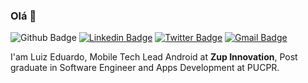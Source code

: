### Olá 👋

![Github Badge](https://img.shields.io/badge/-Github-000?style=flat-square&logo=Github&logoColor=white&link=https://github.com/pradoeduardoluiz?tab=repositories)
[![Linkedin Badge](https://img.shields.io/badge/-LinkedIn-blue?style=flat-square&logo=Linkedin&logoColor=white&link=https://www.linkedin.com/in/pradoeduardoluiz/)](https://www.linkedin.com/in/pradoeduardoluiz/)
[![Twitter Badge](https://img.shields.io/badge/-Twitter-1ca0f1?style=flat-square&labelColor=1ca0f1&logo=twitter&logoColor=white&link=https://twitter.com/lgdbittencourt)](https://twitter.com/pradoeduluiz)
[![Gmail Badge](https://img.shields.io/badge/-prado.eduardo.luiz@gmail.com-c14438?style=flat-square&logo=Gmail&logoColor=white&link=mailto:prado.eduardo.luiz@gmail.com)](mailto:prado.eduardo.luiz@gmail.com)

I'am Luiz Eduardo, Mobile Tech Lead Android at **Zup Innovation**, Post graduate in Software Engineer and Apps Development at PUCPR. 
